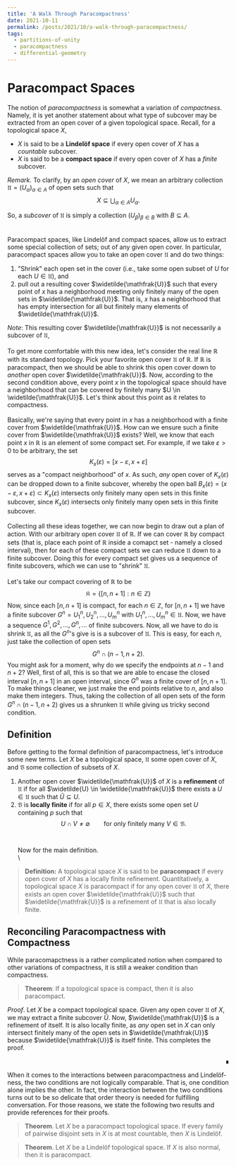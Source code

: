 ```yaml
---
title: 'A Walk Through Paracompactness'
date: 2021-10-11
permalink: /posts/2021/10/a-walk-through-paracompactness/
tags:
  - partitions-of-unity
  - paracompactness
  - differential-geometry
---
```


Paracompact Spaces
==================
The notion of *paracompactness* is somewhat a variation of *compactness*. Namely, it is yet another statement about what type of subcover may be extracted from an open cover of a given topological space. Recall, for a topological space $X$,

- $X$ is said to be a **Lindelöf space** if every open cover of $X$ has a *countable* subcover.
- $X$ is said to be a **compact space** if every open cover of $X$ has a *finite* subcover.

*Remark.* To clarify, by an *open cover* of $X$, we mean an arbitrary collection $\mathfrak{U} = (U_\alpha)_{\alpha \in A}$ of open sets such that 
$$X \subseteq \bigcup_{\alpha \in A} U_\alpha.$$

So, a *subcover* of $\mathfrak{U}$ is simply a collection $(U_\beta)_{\beta \in B}$ with $B \subseteq A$. 
\
\
\
Paracompact spaces, like Lindelöf and compact spaces, allow us to extract some special collection of sets; out of any given open cover. In particular, paracompact spaces allow you to take an open cover $\mathfrak{U}$ and do two things:
1. "Shrink" each open set in the cover (i.e., take some open subset of $U$ for each $U \in \mathfrak{U}$), and
2. pull out a resulting cover $\widetilde{\mathfrak{U}}$ such that every point of $x$ has a neighborhood meeting only finitely many of the open sets in $\widetilde{\mathfrak{U}}$. That is, $x$ has a neighborhood that has empty intersection for all but finitely many elements of $\widetilde{\mathfrak{U}}$. 

*Note*: This resulting cover $\widetilde{\mathfrak{U}}$ is not necessarily a subcover of $\mathfrak{U}$,
\
\
To get more comfortable with this new idea, let's consider the real line $\mathbb{R}$ with its standard topology. Pick your favorite open cover $\mathfrak{U}$ of $\mathbb{R}$. If $\mathbb{R}$ is paracompact, then we should be able to shrink this open cover down to *another* open cover $\widetilde{\mathfrak{U}}$. Now, according to the second condition above, every point $x$ in the topological space should have a neighborhood that can be covered by finitely many $U \in \widetilde{\mathfrak{U}}$. Let's think about this point as it relates to compactness. 
\
\
Basically, we're saying that every point in $x$ has a neighborhood with a finite cover from $\widetilde{\mathfrak{U}}$. How can we ensure such a finite cover from $\widetilde{\mathfrak{U}}$ exists? Well, we know that each point $x$ in $\mathbb{R}$ is an element of some compact set. For example, if we take $\varepsilon > 0$ to be arbitrary, the set
$$K_x(\varepsilon)=[x - \varepsilon, x + \varepsilon]$$
serves as a "compact neighborhood" of $x$. As such, *any* open cover of $K_x(\varepsilon)$ can be dropped down to a finite subcover, whereby the open ball $B_x(\varepsilon) = (x - \varepsilon, x + \varepsilon) \subset K_x(\varepsilon)$ intersects only finitely many open sets in this finite subcover, since $K_x(\varepsilon)$ intersects only finitely many open sets in this finite subcover. 
\
\
Collecting all these ideas together, we can now begin to draw out a plan of action. With our arbitrary open cover $\mathfrak{U}$ of $\mathbb{R}$. If we can cover $\mathbb{R}$ by compact sets (that is, place each point of $\mathbb{R}$ inside a comapct set - namely a closed interval), then for each of these compact sets we can reduce $\mathfrak{U}$ down to a finite subcover. Doing this for every compact set gives us a sequence of finite subcovers, which we can use to "shrink" $\mathfrak{U}$. 
\
\
Let's take our compact covering of $\mathbb{R}$ to be
$$\mathfrak{K} = \lbrace [n, n + 1] : n \in \mathbb{Z} \rbrace$$
Now, since each $[n, n + 1]$ is compact, for each $n \in \mathbb{Z}$, for $[n, n + 1]$ we have a finite subcover $G^n = U_1^n, U_2^n, \dots, U_m^n$ with $U_1^n, \dots, U_m^n \in \mathfrak{U}$. Now, we have a sequence $G^1, G^2, \dots, G^n, \dots$ of finite subcovers. Now, all we have to do is shrink $\mathfrak{U}$, as all the $G^n$'s give is is a subcover of $\mathfrak{U}$. This is easy, for each $n$, just take the collection of open sets
$$G^n \cap (n - 1, n + 2).$$
You might ask for a moment, why do we specify the endpoints at $n - 1$ and $n + 2$? Well, first of all, this is so that we are able to encase the closed interval $[n, n + 1]$ in an open interval, since $G^n$ was a finite cover of $[n, n + 1]$. To make things cleaner, we just make the end points relative to $n$, and also make them integers. Thus, taking the collection of all open sets of the form $G^n \cap (n - 1, n + 2)$ gives us a shrunken $\mathfrak{U}$ while giving us tricky second condition. 
## Definition
Before getting to the formal definition of paracompactness, let's introduce some new terms. Let $X$ be a topological space, $\mathfrak{U}$ some open cover of $X$, and $\mathfrak{V}$ some collection of subsets of $X$.
1. Another open cover $\widetilde{\mathfrak{U}}$ of $X$ is a **refinement** of $\mathfrak{U}$ if for all $\widetilde{U} \in \widetilde{\mathfrak{U}}$ there exists a $U \in \mathfrak{U}$ such that $\widetilde{U} \subseteq U$. 
2. $\mathfrak{V}$ is **locally finite** if for all $p \in X$, there exists some open set $U$ containing $p$ such that $$U \cap V \neq \emptyset \qquad \text{for only finitely many } V \in \mathfrak{V}.$$
\
\
Now for the main definition.
\
\
> **Definition:** A topological space $X$ is said to be **paracompact** if every open cover of $X$ has a locally finite refinement.
Quantitatively, a topological space $X$ is paracompact if for any open cover $\mathfrak{U}$ of $X$, there exists an open cover $\widetilde{\mathfrak{U}}$ such that $\widetilde{\mathfrak{U}}$ is a refinement of $\mathfrak{U}$ that is also locally finite.

## Reconciling Paracompactness with Compactness
While paracomapctness is a rather complicated notion when compared to other variations of compactness, it is still a weaker condition than compactness.

> **Theorem**: If a topological space is compact, then it is also paracompact.


*Proof*. Let $X$ be a compact topological space. Given any open cover $\mathfrak{U}$ of $X$, we may extract a finite subcover $\widetilde{U}$. Now, $\widetilde{\mathfrak{U}}$ is a refinement of itself. It is also locally finite, as *any* open set in $X$ can only intersect finitely many of the open sets in $\widetilde{\mathfrak{U}}$ because $\widetilde{\mathfrak{U}}$ is itself finite. This completes the proof.
<p align=right>
∎
</p>

When it comes to the interactions between paracompactness and Lindelöf-ness, the two conditions are not logically comparable. That is, one condition alone implies the other. In fact, the interaction between the two conditions turns out to be so delicate that order theory is needed for fulfilling conversation. For those reasons, we state the following two results and provide references for their proofs.

> **Theorem**. Let $X$ be a paracompact topological space. If every family of pairwise disjoint sets in $X$ is at most countable, then $X$ is Lindelöf. 

> **Theorem**. Let $X$ be a Lindelöf topological space. If $X$ is also normal, then it is paracompact.


